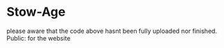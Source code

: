 # Stow-Age
please aware that the code above hasnt been fully uploaded nor finished. Public: for the website
